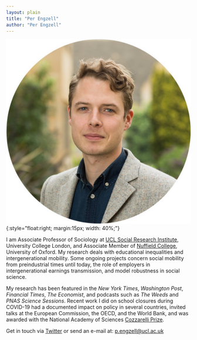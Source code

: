 ```yaml
---
layout: plain
title: "Per Engzell"
author: "Per Engzell"
---
```


![Per Engzell](portrait.jpg){:style="float:right; margin:15px; width: 40%;"}

I am Associate Professor of Sociology at [UCL Social Research Institute](https://www.ucl.ac.uk/ioe/departments-and-centres/departments/ucl-social-research-institute), University College London, and Associate Member of [Nuffield College](https://www.nuffield.ox.ac.uk), University of Oxford. My research deals with educational inequalities and intergenerational mobility. Some ongoing projects concern social mobility from preindustrial times until today, the role of employers in intergenerational earnings transmission, and model robustness in social science.
 
My research has been featured in the *New York Times*, *Washington Post*, *Financial Times*, *The Economist*, and podcasts such as *The Weeds* and *PNAS Science Sessions*. Recent work I did on school closures during COVID-19 had a documented impact on policy in several countries, invited talks at the European Commission, the OECD, and the World Bank, and was awarded with the National Academy of Sciences [Cozzarelli Prize](https://www.youtube.com/watch?v=Yhuv1yJrdC4).

Get in touch via [Twitter](https://twitter.com/pengzell) or send an e-mail at: [p.engzell@ucl.ac.uk](mailto:p.engzell@ucl.ac.uk)
